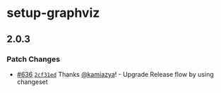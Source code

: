 # setup-graphviz

## 2.0.3

### Patch Changes

- [#636](https://github.com/ts-graphviz/setup-graphviz/pull/636) [`2cf31ed`](https://github.com/ts-graphviz/setup-graphviz/commit/2cf31ed4c03336839e744ec9c27671185fa653a1) Thanks [@kamiazya](https://github.com/kamiazya)! - Upgrade Release flow by using changeset
